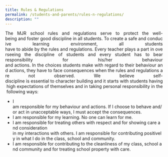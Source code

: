 ```yaml
---
title: Rules & Regulations
permalink: /students-and-parents/rules-n-regulations/
description: ""
---
```

<p style="text-align: justify;">The MJR school rules and regulations serve to protect the well-being and foster good discipline in all students. To create a safe and conducive learning environment, all students have to abide by the rules and regulations. Every teacher plays a part in overseeing the discipline of students and every student has to bear responsibility for his/her behaviour and actions. In the choices students make with regard to their behaviour and actions, they have to face consequences when the rules and regulations are not observed. We believe self-discipline is essential to character building and it starts with students having high expectations of themselves and in taking personal responsibility in the following ways:</p>

*   I am responsible for my behaviour and actions. If I choose to behave and/or act in unacceptable ways, I must accept the consequences.
*   I am responsible for my learning. No one can learn for me.
*   I am responsible for treating others with respect and for showing care and consideration in my interactions with others. I am responsible for contributing positively in what I do in the class, school and community.
*   I am responsible for contributing to the cleanliness of my class, school and community and for treating school property with care.